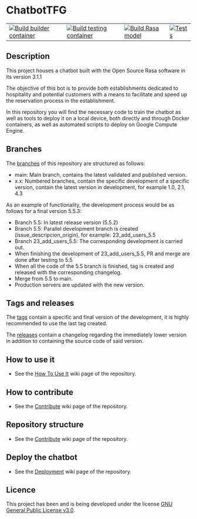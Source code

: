 # ChatbotTFG

| | | | |
|--|--|--|--|
| [![Build builder container](https://github.com/rauldpm/ChatbotTFG/actions/workflows/build-train-container.yml/badge.svg)](https://github.com/rauldpm/ChatbotTFG/actions/workflows/build-train-container.yml) | [![Build testing container](https://github.com/rauldpm/ChatbotTFG/actions/workflows/build-testing-container.yml/badge.svg)](https://github.com/rauldpm/ChatbotTFG/actions/workflows/build-testing-container.yml) | [![Build Rasa model](https://github.com/rauldpm/ChatbotTFG/actions/workflows/build-model.yml/badge.svg)](https://github.com/rauldpm/ChatbotTFG/actions/workflows/build-model.yml) | [![Tests](https://github.com/rauldpm/ChatbotTFG/actions/workflows/rasa-test.yml/badge.svg)](https://github.com/rauldpm/ChatbotTFG/actions/workflows/rasa-test.yml)

## Description

This project houses a chatbot built with the Open Source Rasa software in its version 3.1.1

The objective of this bot is to provide both establishments dedicated to hospitality and potential customers with a means to facilitate and speed up the reservation process in the establishment.

In this repository you will find the necessary code to train the chatbot as well as tools to deploy it on a local device, both directly and through Docker containers, as well as automated scripts to deploy on Google Compute Engine.

## Branches

The [branches](https://github.com/rauldpm/ChatbotTFG/branches) of this repository are structured as follows:

- main: Main branch, contains the latest validated and published version.
- x.x: Numbered branches, contain the specific development of a specific version, contain the latest version in development, for example 1.0, 2.1, 4.3

As an example of functionality, the development process would be as follows for a final version 5.5.3:

- Branch 5.5: In latest release version (5.5.2)
- Branch 5.5: Parallel development branch is created (issue_descripcion_origin), for example: 23_add_users_5.5
- Branch 23_add_users_5.5: The corresponding development is carried out.
- When finishing the development of 23_add_users_5.5, PR and merge are done after testing to 5.5
- When all the code of the 5.5 branch is finished, tag is created and released with the corresponding changelog.
- Merge from 5.5 to main.
- Production servers are updated with the new version.

## Tags and releases

The [tags](https://github.com/rauldpm/ChatbotTFG/tags) contain a specific and final version of the development, it is highly recommended to use the last tag created.

The [releases](https://github.com/rauldpm/ChatbotTFG/releases) contain a changelog regarding the immediately lower version in addition to containing the source code of said version.

## How to use it

- See the [How To Use It](https://github.com/rauldpm/ChatbotTFG/wiki/How-To-Use-this-Chatbot) wiki page of the repository.

## How to contribute

- See the [Contribute](https://github.com/rauldpm/ChatbotTFG/wiki/Contribute) wiki page of the repository.

## Repository structure

- See the [Contribute](https://github.com/rauldpm/ChatbotTFG/wiki/Repository-structure) wiki page of the repository.

## Deploy the chatbot

- See the [Deployment](https://github.com/rauldpm/ChatbotTFG/wiki/Deployment) wiki page of the repository.


## Licence

This project has been and is being developed under the license [GNU General Public License v3.0](https://github.com/rauldpm/ChatbotTFG/blob/main/LICENSE).